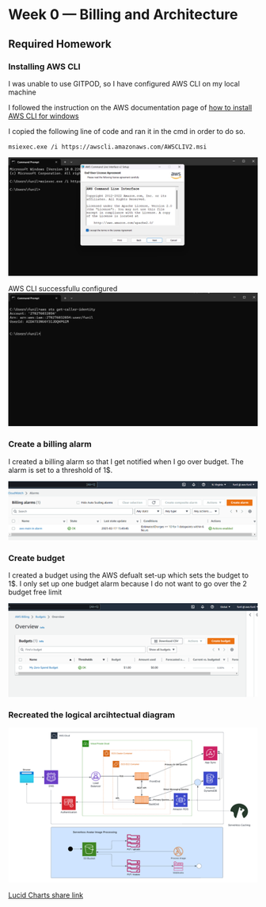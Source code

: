 # Week 0 — Billing and Architecture

## Required Homework

### Installing AWS CLI
I was unable to use GITPOD, so I have configured AWS CLI on my local machine

I followed the instruction on the AWS documentation page of [how to install AWS CLI for windows](https://docs.aws.amazon.com/cli/latest/userguide/getting-started-install.html)

I copied the following line of code and ran it in the cmd in order to do so.
```
msiexec.exe /i https://awscli.amazonaws.com/AWSCLIV2.msi
```
![Installing AWS CLI](asset/week%200%20installing%20aws.png)

AWS CLI successfullu configured
![Proof that AWS cli was successfully configured](asset/week%200%20aws%20configured.png)

### Create a billing alarm

I created a billing alarm so that I get notified when I go over budget. The alarm is set to a threshold of 1$.

![Billing alarm](asset/week%200%20billing%20alarm.png)
### Create budget

I created a budget using the AWS defualt set-up which sets the budget to 1$. 
I only set up one budget alarm because I do not want to go over the 2 budget free limit

![Imagine of the budget I created](asset/week%200%20budget.png)

### Recreated the logical arcihtectual diagram

![recreate the logical diagram](asset/Logical%20diagram.png)

[Lucid Charts share link](https://lucid.app/lucidchart/eff4c7ce-eab5-432c-ab41-0dd9be349a3a/edit?viewport_loc=-279%2C-31%2C3063%2C1239%2CN-gy0ho~jOyj&invitationId=inv_58e9a38a-888c-46e5-89c9-608a6c8acad1)

